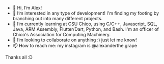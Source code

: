 - 👋 Hi, I’m Alex! 
- 👀 I’m interested in any type of development! I'm finding my footing by branching out into many different projects. 
- 🌱 I’m currently learning at CSU Chico, using C/C++, Javascript, SQL, Java, ARM Assembly, Flutter/Dart, Python, and Bash. I'm an officer of Chico's Association for Computing Machinery.
- 💞️ I’m looking to collaborate on anything :) just let me know!
- 📫 How to reach me: my instagram is @alexanderthe.grape       

Thanks all :D
